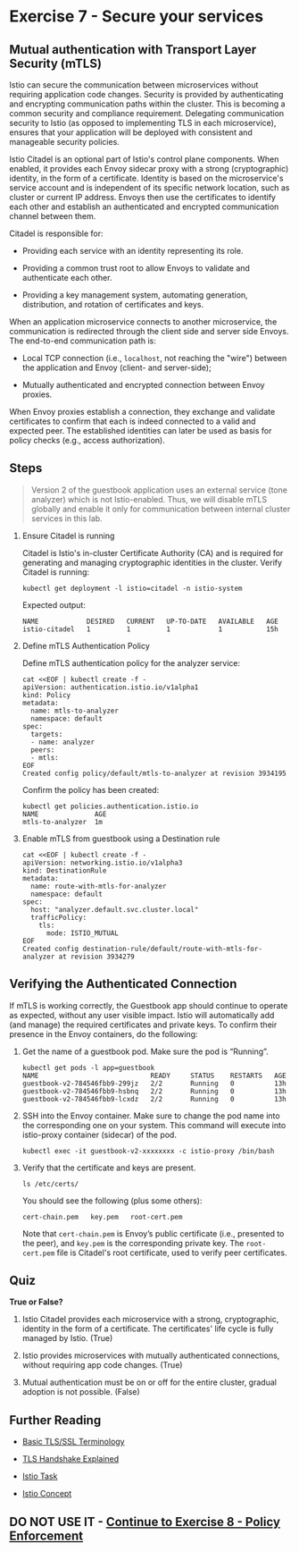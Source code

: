 # Exercise 7 - Secure your services

## Mutual authentication with Transport Layer Security (mTLS)

Istio can secure the communication between microservices without requiring application code changes. Security is provided by authenticating and encrypting communication paths within the cluster. This is becoming a common security and compliance requirement. Delegating communication security to Istio (as opposed to implementing TLS in each microservice), ensures that your application will be deployed with consistent and manageable security policies.

Istio Citadel is an optional part of Istio's control plane components. When enabled, it provides each Envoy sidecar proxy with a strong (cryptographic) identity, in the form of a certificate.
Identity is based on the microservice's service account and is independent of its specific network location, such as cluster or current IP address.
Envoys then use the certificates to identify each other and establish an authenticated and encrypted communication channel between them.

Citadel is responsible for:

* Providing each service with an identity representing its role.

* Providing a common trust root to allow Envoys to validate and authenticate each other.

* Providing a key management system, automating generation, distribution, and rotation of certificates and keys.

When an application microservice connects to another microservice, the communication is redirected through the client side and server side Envoys. The end-to-end communication path is:

* Local TCP connection (i.e., `localhost`, not reaching the "wire") between the application and Envoy (client- and server-side);

* Mutually authenticated and encrypted connection between Envoy proxies.

When Envoy proxies establish a connection, they exchange and validate certificates to confirm that each is indeed connected to a valid and expected peer. The established identities can later be used as basis for policy checks (e.g., access authorization).

## Steps

> Version 2 of the guestbook application uses an external service (tone analyzer) which is not Istio-enabled.
> Thus, we will disable mTLS globally and enable it only for communication between internal cluster services in this lab.

1. Ensure Citadel is running

    Citadel is Istio's in-cluster Certificate Authority (CA) and is required for generating and managing cryptographic identities in the cluster.
    Verify Citadel is running:

    ```shell
    kubectl get deployment -l istio=citadel -n istio-system
    ```

    Expected output:

    ```shell
    NAME            DESIRED   CURRENT   UP-TO-DATE   AVAILABLE   AGE
    istio-citadel   1         1         1            1           15h
    ```

2. Define mTLS Authentication Policy

    Define mTLS authentication policy for the analyzer service:

    ```shell
    cat <<EOF | kubectl create -f -
    apiVersion: authentication.istio.io/v1alpha1
    kind: Policy
    metadata:
      name: mtls-to-analyzer
      namespace: default
    spec:
      targets:
      - name: analyzer
      peers:
      - mtls:
    EOF
    Created config policy/default/mtls-to-analyzer at revision 3934195
    ```

    Confirm the policy has been created:

    ```shell
    kubectl get policies.authentication.istio.io
    NAME              AGE
    mtls-to-analyzer  1m
    ```

3. Enable mTLS from guestbook using a Destination rule

    ```shell
    cat <<EOF | kubectl create -f -
    apiVersion: networking.istio.io/v1alpha3
    kind: DestinationRule
    metadata:
      name: route-with-mtls-for-analyzer
      namespace: default
    spec:
      host: "analyzer.default.svc.cluster.local"
      trafficPolicy:
        tls:
          mode: ISTIO_MUTUAL
    EOF
    Created config destination-rule/default/route-with-mtls-for-analyzer at revision 3934279
    ```

## Verifying the Authenticated Connection

If mTLS is working correctly, the Guestbook app should continue to operate as expected, without any user visible impact. Istio will automatically add (and manage) the required certificates and private keys. To confirm their presence in the Envoy containers, do the following:

1. Get the name of a guestbook pod. Make sure the pod is “Running”.

    ```shell
    kubectl get pods -l app=guestbook
    NAME                            READY     STATUS    RESTARTS   AGE
    guestbook-v2-784546fbb9-299jz   2/2       Running   0          13h
    guestbook-v2-784546fbb9-hsbnq   2/2       Running   0          13h
    guestbook-v2-784546fbb9-lcxdz   2/2       Running   0          13h
    ```

2. SSH into the Envoy container. Make sure to change the pod name into the corresponding one on your system. This command will execute into istio-proxy container (sidecar) of the pod.

    ```shell
    kubectl exec -it guestbook-v2-xxxxxxxx -c istio-proxy /bin/bash
    ```

3. Verify that the certificate and keys are present.

    ```shell
    ls /etc/certs/
    ```

    You should see the following (plus some others):

    ```shell
    cert-chain.pem   key.pem   root-cert.pem
    ```

    Note that `cert-chain.pem` is Envoy’s public certificate (i.e., presented to the peer), and `key.pem` is the corresponding private key. The `root-cert.pem` file is Citadel's root certificate, used to verify peer certificates.

## Quiz

**True or False?**

1. Istio Citadel provides each microservice with a strong, cryptographic, identity in the form of a certificate. The certificates' life cycle is fully managed by Istio. (True)

2. Istio provides microservices with mutually authenticated connections, without requiring app code changes. (True)

3. Mutual authentication must be on or off for the entire cluster, gradual adoption is not possible. (False)

## Further Reading

* [Basic TLS/SSL Terminology](https://dzone.com/articles/tlsssl-terminology-and-basics)

* [TLS Handshake Explained](https://www.ibm.com/support/knowledgecenter/en/SSFKSJ_7.1.0/com.ibm.mq.doc/sy10660_.htm)

* [Istio Task](https://istio.io/docs/tasks/security/mutual-tls.html)

* [Istio Concept](https://istio.io/docs/concepts/security/mutual-tls.html)

## DO NOT USE IT - [Continue to Exercise 8 - Policy Enforcement](../exercise-8/README.md)
